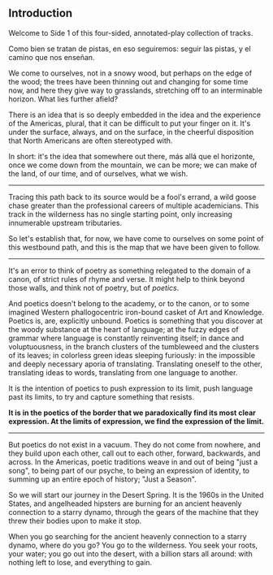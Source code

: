 ## Introduction

Welcome to Side 1 of this four-sided, annotated-play collection of tracks.

Como bien se tratan de pistas, en eso seguiremos: seguir las pistas, y el camino que nos enseñan.

We come to ourselves, not in a snowy wood, but perhaps on the edge of the wood; the trees have been thinning out and changing for some time now, and here they give way to grasslands, stretching off to an interminable horizon. What lies further afield?

There is an idea that is so deeply embedded in the idea and the experience of the Americas, plural, that it can be difficult to put your finger on it. It's under the surface, always, and on the surface, in the cheerful disposition that North Americans are often stereotyped with.

In short: it's the idea that somewhere out there, más allá que el horizonte, once we come down from the mountain, we can be more; we can make of the land, of our time, and of ourselves, what we wish.

--- 

Tracing this path back to its source would be a fool's errand, a wild goose chase greater than the professional careers of multiple academicians. This track in the wilderness has no single starting point, only increasing innumerable upstream tributaries. 

So let's establish that, for now, we have come to ourselves on some point of this westbound path, and this is the map that we have been given to follow.

---

It's an error to think of poetry as something relegated to the domain of a canon, of strict rules of rhyme and verse. It might help to think beyond those walls, and think not of poetry, but of *poetics*.

And poetics doesn't belong to the academy, or to the canon, or to some imagined Western phallogocentric iron-bound casket of Art and Knowledge. Poetics is, are, explicitly unbound. Poetics is something that you discover at the woody substance at the heart of language; at the fuzzy edges of grammar where language is constantly reinventing itself; in dance and voluptuousness, in the branch clusters of the tumbleweed and the clusters of its leaves; in colorless green ideas sleeping furiously: in the impossible and deeply necessary aporia of translating. Translating oneself to the other, translating ideas to words, translating from one language to another.

It is the intention of poetics to push expression to its limit, push language past its limits, to try and capture something that resists.

**It is in the poetics of the border that we paradoxically find its most clear expression. At the limits of expression, we find the expression of the limit.**

---

But poetics do not exist in a vacuum. They do not come from nowhere, and they build upon each other, call out to each other, forward, backwards, and across. In the Americas, poetic traditions weave in and out of being "just a song", to being part of our psyche, to being an expression of identity, to summing up an entire epoch of history; "Just a Season".

So we will start our journey in the Desert Spring. It is the 1960s in the United States, and angelheaded hipsters are burning for an ancient heavenly connection to a starry dynamo, through the gears of the machine that they threw their bodies upon to make it stop.

When you go searching for the ancient heavenly connection to a starry dynamo, where do you go? You go to the wilderness. You seek your roots, your water; you go out into the desert, with a billion stars all around: with nothing left to lose, and everything to gain.